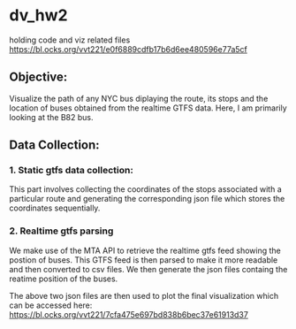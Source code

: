 # dv_hw2
holding code and viz related files
https://bl.ocks.org/vvt221/e0f6889cdfb17b6d6ee480596e77a5cf

## Objective:
Visualize the path of any NYC bus diplaying the route, its stops and the location of buses obtained from the realtime GTFS data.
Here, I am primarily looking at the B82 bus.

## Data Collection:

### 1. Static gtfs data collection:
This part involves collecting the coordinates of the stops associated with a particular route and generating the corresponding json file which stores the coordinates sequentially.

### 2. Realtime gtfs parsing
We make use of the MTA API to retrieve the realtime gtfs feed showing the postion of buses. This GTFS feed is then parsed to make it more readable and then converted to csv files.
We then generate the json files containg the reatime position of the buses.


The above two json files are then used to plot the final visualization which can be accessed here:
https://bl.ocks.org/vvt221/7cfa475e697bd838b6bec37e61913d37




